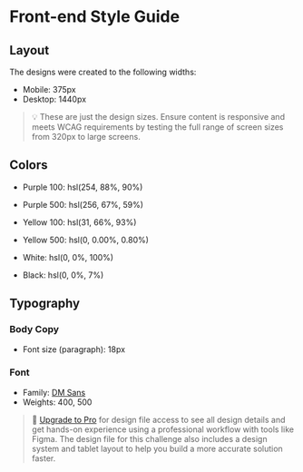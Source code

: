 # Front-end Style Guide

## Layout

The designs were created to the following widths:

- Mobile: 375px
- Desktop: 1440px

> 💡 These are just the design sizes. Ensure content is responsive and meets WCAG requirements by testing the full range of screen sizes from 320px to large screens.

## Colors

- Purple 100: hsl(254, 88%, 90%)
- Purple 500: hsl(256, 67%, 59%)

- Yellow 100: hsl(31, 66%, 93%)
- Yellow 500: hsl(0, 0.00%, 0.80%)

- White: hsl(0, 0%, 100%)
- Black: hsl(0, 0%, 7%)

## Typography

### Body Copy

- Font size (paragraph): 18px

### Font

- Family: [DM Sans](https://fonts.google.com/specimen/DM+Sans)
- Weights: 400, 500

> 💎 [Upgrade to Pro](https://www.frontendmentor.io/pro?ref=style-guide) for design file access to see all design details and get hands-on experience using a professional workflow with tools like Figma. The design file for this challenge also includes a design system and tablet layout to help you build a more accurate solution faster.